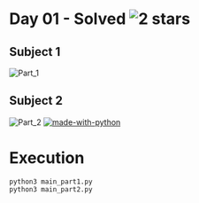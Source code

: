 # Day 01 - Solved  ![2 stars](https://user-images.githubusercontent.com/43185740/69956924-b2f87780-1501-11ea-836f-aba2aa115e44.png)

## Subject 1
![Part_1](https://user-images.githubusercontent.com/43185740/69913436-16b66e00-1438-11ea-8a2c-87623f93e962.png)

## Subject 2
![Part_2](https://user-images.githubusercontent.com/43185740/69913467-93e1e300-1438-11ea-8ed3-8018798f6ca6.png)
[![made-with-python](https://img.shields.io/badge/Made%20with-Python-1f425f.svg)](https://www.python.org/)

# Execution
``` 
python3 main_part1.py
python3 main_part2.py
```
